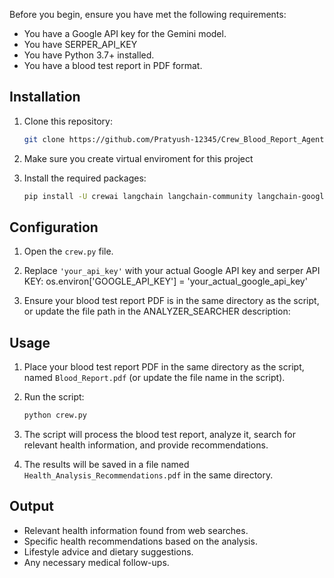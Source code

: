 
Before you begin, ensure you have met the following requirements:

- You have a Google API key for the Gemini model.
- You have SERPER_API_KEY
- You have Python 3.7+ installed.
- You have a blood test report in PDF format.

## Installation

1. Clone this repository:
    ```bash
    git clone https://github.com/Pratyush-12345/Crew_Blood_Report_Agent.git
    ```
2. Make sure you create virtual enviroment for this project

2. Install the required packages:
    ```bash
    pip install -U crewai langchain langchain-community langchain-google-genai duckduckgo-search pypdf
    ```

## Configuration

1. Open the `crew.py` file.

2. Replace `'your_api_key'` with your actual Google API key and serper API KEY:
    os.environ['GOOGLE_API_KEY'] = 'your_actual_google_api_key'
    
     <!-- SerperDevTool(api_key=os.getenv('SERPER_API_KEY')) -->

3. Ensure your blood test report PDF is in the same directory as the script, or update the file path in the ANALYZER_SEARCHER description:
   

## Usage

1. Place your blood test report PDF in the same directory as the script, named `Blood_Report.pdf` (or update the file name in the script).

2. Run the script:
    ```bash
    python crew.py
    ```

3. The script will process the blood test report, analyze it, search for relevant health information, and provide recommendations.

4. The results will be saved in a file named `Health_Analysis_Recommendations.pdf` in the same directory.

## Output

- Relevant health information found from web searches.
- Specific health recommendations based on the analysis.
- Lifestyle advice and dietary suggestions.
- Any necessary medical follow-ups.



